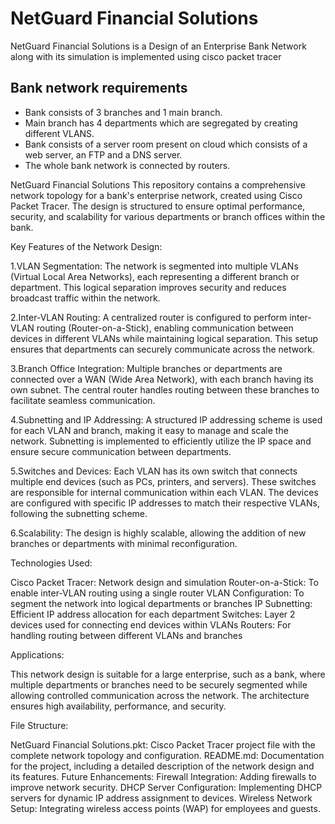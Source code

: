 # NetGuard Financial Solutions
NetGuard Financial Solutions is a Design of an Enterprise Bank Network along with its simulation is implemented using cisco packet tracer

## Bank network requirements
- Bank consists of 3 branches and 1 main branch.
- Main branch has 4 departments which are segregated by creating different VLANS.
- Bank consists of a server room present on cloud which consists of a web server, an FTP and a DNS server.
- The whole bank network is connected by routers.


NetGuard Financial Solutions
This repository contains a comprehensive network topology for a bank's enterprise network, created using Cisco Packet Tracer. The design is structured to ensure optimal performance, security, and scalability for various departments or branch offices within the bank.

Key Features of the Network Design:

1.VLAN Segmentation:
  The network is segmented into multiple VLANs (Virtual Local Area Networks), each representing a different branch or department. This logical separation improves security 
  and reduces broadcast traffic within the network.

2.Inter-VLAN Routing:
  A centralized router is configured to perform inter-VLAN routing (Router-on-a-Stick), enabling communication between devices in different VLANs while maintaining logical 
  separation.
  This setup ensures that departments can securely communicate across the network.

3.Branch Office Integration:
  Multiple branches or departments are connected over a WAN (Wide Area Network), with each branch having its own subnet. The central router handles routing between these 
  branches to facilitate seamless communication.

4.Subnetting and IP Addressing:
  A structured IP addressing scheme is used for each VLAN and branch, making it easy to manage and scale the network. Subnetting is implemented to efficiently utilize the IP 
  space and ensure secure communication between departments.

5.Switches and Devices:
  Each VLAN has its own switch that connects multiple end devices (such as PCs, printers, and servers). These switches are responsible for internal communication within each 
  VLAN.
  The devices are configured with specific IP addresses to match their respective VLANs, following the subnetting scheme.

6.Scalability:
  The design is highly scalable, allowing the addition of new branches or departments with minimal reconfiguration.


Technologies Used:

  Cisco Packet Tracer: Network design and simulation
  Router-on-a-Stick: To enable inter-VLAN routing using a single router
  VLAN Configuration: To segment the network into logical departments or branches
  IP Subnetting: Efficient IP address allocation for each department
  Switches: Layer 2 devices used for connecting end devices within VLANs
  Routers: For handling routing between different VLANs and branches

Applications:

This network design is suitable for a large enterprise, such as a bank, where multiple departments or branches need to be securely segmented while allowing controlled communication across the network. The architecture ensures high availability, performance, and security.

File Structure:

NetGuard Financial Solutions.pkt: Cisco Packet Tracer project file with the complete network topology and configuration.
README.md: Documentation for the project, including a detailed description of the network design and its features.
Future Enhancements:
Firewall Integration: Adding firewalls to improve network security.
DHCP Server Configuration: Implementing DHCP servers for dynamic IP address assignment to devices.
Wireless Network Setup: Integrating wireless access points (WAP) for employees and guests.
